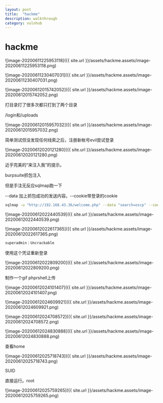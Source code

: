 ```yaml
---
layout: post
title:  "hackme"
description: walkthrough
category: vulnhub
---
```

# hackme



![image-20200611225953118]({{ site.url }}/assets/hackme.assets/image-20200611225953118.png)



![image-20200611230407031]({{ site.url }}/assets/hackme.assets/image-20200611230407031.png)

![image-20200612015742052]({{ site.url }}/assets/hackme.assets/image-20200612015742052.png)

打目录打了很多次都只打到了两个目录

/login和/uploads

![image-20200612015957032]({{ site.url }}/assets/hackme.assets/image-20200612015957032.png)

简单测试但没发现任何线索之后，注册新帐号evil尝试登录

![image-20200612020121280]({{ site.url }}/assets/hackme.assets/image-20200612020121280.png)

近乎完美的“来注入我”的提示。

burpsuite抓包注入

但是手注无反应sqlmap跑一下

--data 加上抓包成功的发送内容。--cookie带登录的cookie

```bash
sqlmap -u "http://192.168.43.36/welcome.php" --data "search=oscp" --cookie "PHPSESSID=j2fjanfrtb5pd2mdhemqcfqlal" -dump
```

![image-20200612022440539]({{ site.url }}/assets/hackme.assets/image-20200612022440539.png)



![image-20200612022617365]({{ site.url }}/assets/hackme.assets/image-20200612022617365.png)

```bash
superadmin：Uncrackable
```

使用这个凭证重新登录

![image-20200612022809200]({{ site.url }}/assets/hackme.assets/image-20200612022809200.png)

制作一个gif phprshell上传

![image-20200612024101407]({{ site.url }}/assets/hackme.assets/image-20200612024101407.png)

![image-20200612024609921]({{ site.url }}/assets/hackme.assets/image-20200612024609921.png)

![image-20200612024708572]({{ site.url }}/assets/hackme.assets/image-20200612024708572.png)



![image-20200612024830888]({{ site.url }}/assets/hackme.assets/image-20200612024830888.png)

查看home

![image-20200612025718743]({{ site.url }}/assets/hackme.assets/image-20200612025718743.png)

SUID

直接运行。root

![image-20200612025759265]({{ site.url }}/assets/hackme.assets/image-20200612025759265.png)